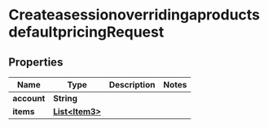 

# CreateasessionoverridingaproductsdefaultpricingRequest


## Properties

| Name | Type | Description | Notes |
|------------ | ------------- | ------------- | -------------|
|**account** | **String** |  |  |
|**items** | [**List&lt;Item3&gt;**](Item3.md) |  |  |



